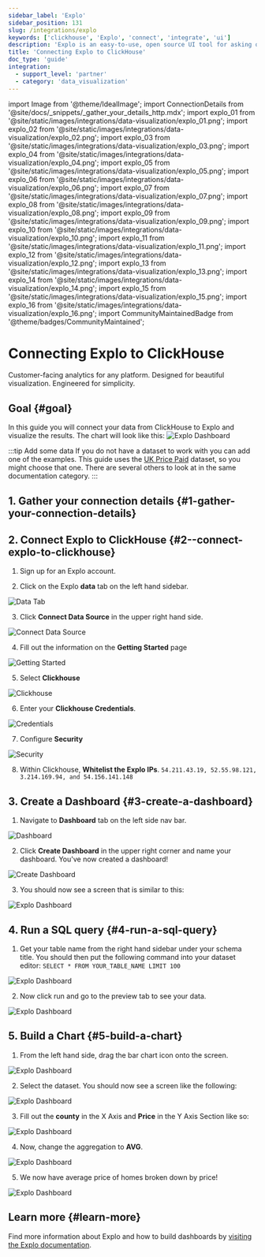 ```yaml
---
sidebar_label: 'Explo'
sidebar_position: 131
slug: /integrations/explo
keywords: ['clickhouse', 'Explo', 'connect', 'integrate', 'ui']
description: 'Explo is an easy-to-use, open source UI tool for asking questions about your data.'
title: 'Connecting Explo to ClickHouse'
doc_type: 'guide'
integration:
  - support_level: 'partner'
  - category: 'data_visualization'
---
```


import Image from '@theme/IdealImage';
import ConnectionDetails from '@site/docs/_snippets/_gather_your_details_http.mdx';
import explo_01 from '@site/static/images/integrations/data-visualization/explo_01.png';
import explo_02 from '@site/static/images/integrations/data-visualization/explo_02.png';
import explo_03 from '@site/static/images/integrations/data-visualization/explo_03.png';
import explo_04 from '@site/static/images/integrations/data-visualization/explo_04.png';
import explo_05 from '@site/static/images/integrations/data-visualization/explo_05.png';
import explo_06 from '@site/static/images/integrations/data-visualization/explo_06.png';
import explo_07 from '@site/static/images/integrations/data-visualization/explo_07.png';
import explo_08 from '@site/static/images/integrations/data-visualization/explo_08.png';
import explo_09 from '@site/static/images/integrations/data-visualization/explo_09.png';
import explo_10 from '@site/static/images/integrations/data-visualization/explo_10.png';
import explo_11 from '@site/static/images/integrations/data-visualization/explo_11.png';
import explo_12 from '@site/static/images/integrations/data-visualization/explo_12.png';
import explo_13 from '@site/static/images/integrations/data-visualization/explo_13.png';
import explo_14 from '@site/static/images/integrations/data-visualization/explo_14.png';
import explo_15 from '@site/static/images/integrations/data-visualization/explo_15.png';
import explo_16 from '@site/static/images/integrations/data-visualization/explo_16.png';
import CommunityMaintainedBadge from '@theme/badges/CommunityMaintained';

# Connecting Explo to ClickHouse

<CommunityMaintainedBadge/>

Customer-facing analytics for any platform. Designed for beautiful visualization. Engineered for simplicity.

## Goal {#goal}

In this guide you will connect your data from ClickHouse to Explo and visualize the results.  The chart will look like this:
<Image img={explo_15} size="md" alt="Explo Dashboard" />

<p/>

:::tip Add some data
If you do not have a dataset to work with you can add one of the examples.  This guide uses the [UK Price Paid](/getting-started/example-datasets/uk-price-paid.md) dataset, so you might choose that one.  There are several others to look at in the same documentation category.
:::

## 1. Gather your connection details {#1-gather-your-connection-details}
<ConnectionDetails />

## 2.  Connect Explo to ClickHouse {#2--connect-explo-to-clickhouse}

1. Sign up for an Explo account.

2. Click on the Explo **data** tab on the left hand sidebar.

<Image img={explo_01} size="sm" alt="Data Tab" border />

3. Click **Connect Data Source** in the upper right hand side.

<Image img={explo_02} size="sm" alt="Connect Data Source" border />

4. Fill out the information on the **Getting Started** page

<Image img={explo_03} size="md" alt="Getting Started" border />

5. Select **Clickhouse**

<Image img={explo_04} size="md" alt="Clickhouse" border />

6. Enter your **Clickhouse Credentials**.

<Image img={explo_05} size="md" alt="Credentials" border />

7. Configure **Security**

<Image img={explo_06} size="md" alt="Security" border />

8. Within Clickhouse, **Whitelist the Explo IPs**.
`
54.211.43.19, 52.55.98.121, 3.214.169.94, and 54.156.141.148
`

## 3. Create a Dashboard {#3-create-a-dashboard}

1. Navigate to **Dashboard** tab on the left side nav bar.

<Image img={explo_07} size="sm" alt="Dashboard" border />

2. Click **Create Dashboard** in the upper right corner and name your dashboard. You've now created a dashboard!

<Image img={explo_08} size="sm" alt="Create Dashboard" border />

3. You should now see a screen that is similar to this:

<Image img={explo_09} size="md" alt="Explo Dashboard" border />

## 4. Run a SQL query {#4-run-a-sql-query}

1. Get your table name from the right hand sidebar under your schema title. You should then put the following command into your dataset editor:
`
SELECT * FROM YOUR_TABLE_NAME
LIMIT 100
`

<Image img={explo_10} size="md" alt="Explo Dashboard" border />

2. Now click run and go to the preview tab to see your data.

<Image img={explo_11} size="md" alt="Explo Dashboard" border />

## 5. Build a Chart {#5-build-a-chart}

1. From the left hand side, drag the bar chart icon onto the screen.

<Image img={explo_16} size="sm" alt="Explo Dashboard" border />

2. Select the dataset. You should now see a screen like the following:

<Image img={explo_12} size="sm" alt="Explo Dashboard" border />

3. Fill out the **county** in the X Axis and **Price** in the Y Axis Section like so:

<Image img={explo_13} size="sm" alt="Explo Dashboard" border />

4. Now, change the aggregation to **AVG**.

<Image img={explo_14} size="sm" alt="Explo Dashboard" border />

5. We now have average price of homes broken down by price!

<Image img={explo_15} size="md" alt="Explo Dashboard" />

## Learn more {#learn-more}

Find more information about Explo and how to build dashboards by <a href="https://docs.explo.co/" target="_blank">visiting the Explo documentation</a>.
